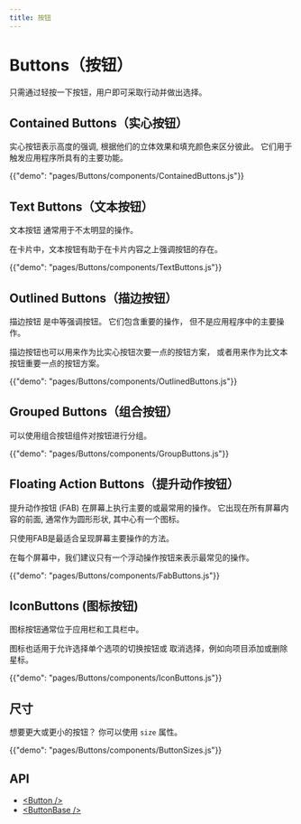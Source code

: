 ```yaml
---
title: 按钮
---
```


# Buttons（按钮）

<p class="description">只需通过轻按一下按钮，用户即可采取行动并做出选择。</p>

## Contained Buttons（实心按钮）

实心按钮表示高度的强调, 根据他们的立体效果和填充颜色来区分彼此。 它们用于触发应用程序所具有的主要功能。

{{"demo": "pages/Buttons/components/ContainedButtons.js"}}

## Text Buttons（文本按钮）

文本按钮 通常用于不太明显的操作。

在卡片中，文本按钮有助于在卡片内容之上强调按钮的存在。

{{"demo": "pages/Buttons/components/TextButtons.js"}}

## Outlined Buttons（描边按钮）

描边按钮 是中等强调按钮。 它们包含重要的操作， 但不是应用程序中的主要操作。

描边按钮也可以用来作为比实心按钮次要一点的按钮方案， 或者用来作为比文本按钮重要一点的按钮方案。

{{"demo": "pages/Buttons/components/OutlinedButtons.js"}}

## Grouped Buttons（组合按钮）

可以使用组合按钮组件对按钮进行分组。

{{"demo": "pages/Buttons/components/GroupButtons.js"}}

## Floating Action Buttons（提升动作按钮）

提升动作按钮 (FAB) 在屏幕上执行主要的或最常用的操作。 它出现在所有屏幕内容的前面, 通常作为圆形形状, 其中心有一个图标。

只使用FAB是最适合呈现屏幕主要操作的方法。

在每个屏幕中，我们建议只有一个浮动操作按钮来表示最常见的操作。

{{"demo": "pages/Buttons/components/FabButtons.js"}}

## IconButtons (图标按钮)

图标按钮通常位于应用栏和工具栏中。

图标也适用于允许选择单个选项的切换按钮或 取消选择，例如向项目添加或删除星标。

{{"demo": "pages/Buttons/components/IconButtons.js"}}

## 尺寸

想要更大或更小的按钮？ 你可以使用 ```size``` 属性。

{{"demo": "pages/Buttons/components/ButtonSizes.js"}}

## API

- [&lt;Button /&gt;](/drug-ui/api/button)
- [&lt;ButtonBase /&gt;](/drug-ui/api/button-base)
